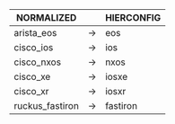 | NORMALIZED | | HIERCONFIG |
| ---------- | -- | ------ |
| arista_eos | → | eos |
| cisco_ios | → | ios |
| cisco_nxos | → | nxos |
| cisco_xe | → | iosxe |
| cisco_xr | → | iosxr |
| ruckus_fastiron | → | fastiron |